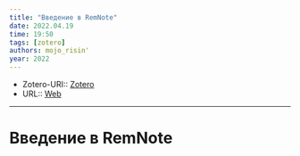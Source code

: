 ```yaml
---
title: "Введение в RemNote"
date: 2022.04.19
time: 19:50
tags: [zotero]
authors: mojo_risin'
year: 2022
---
```


- Zotero-URI:: [Zotero](zotero://select/items/@mojo_risinVvedenieRemNote2022)
- URL:: [Web](https://teletype.in/@mojo_risin/remnote)

---

# Введение в RemNote

